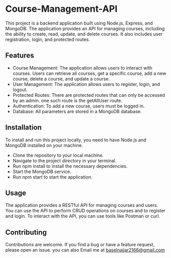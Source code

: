 # Course-Management-API

This project is a backend application built using Node.js, Express, and MongoDB. The application provides an API for managing courses, including the ability to create, read, update, and delete courses. It also includes user registration, login, and protected routes.

## Features

-  Course Management: The application allows users to interact with courses.
   Users can retrieve all courses, get a specific course, add a new course, delete a course, and update a course.
-  User Management: The application allows users to register, login, and logout.
-  Protected Routes: There are protected routes that can only be accessed by an admin.
   one such route is the getAllUser route.
-  Authentication: To add a new course, users must be logged in.
-  Database: All parameters are stored in a MongoDB database.

## Installation

To install and run this project locally, you need to have Node.js and MongoDB installed on your machine.

-  Clone the repository to your local machine.
-  Navigate to the project directory in your terminal.
-  Run npm install to install the necessary dependencies.
-  Start the MongoDB service.
-  Run npm start to start the application.

## Usage

The application provides a RESTful API for managing courses and users. You can use the API to perform CRUD operations on courses and to register and login.
To interact with the API, you can use tools like Postman or curl.

## Contributing

Contributions are welcome. If you find a bug or have a feature request, please open an issue.
you can also Email me at baselnajjar2166@gmail.com
